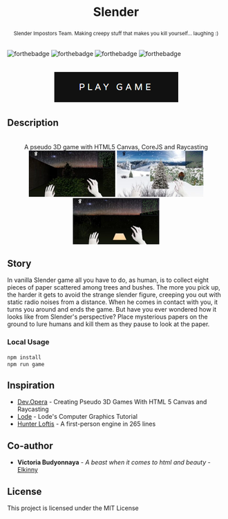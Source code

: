 <h1 align="center">Slender</h1>

<div align="center">
  <sub>Slender Impostors Team. Making creepy stuff that makes you kill yourself... laughing :)</sub>
</div>

<br/>

![forthebadge](http://forthebadge.com/images/badges/kinda-sfw.svg)
![forthebadge](http://forthebadge.com/images/badges/built-with-science.svg)
![forthebadge](http://forthebadge.com/images/badges/makes-people-smile.svg)
![forthebadge](http://forthebadge.com/images/badges/powered-by-responsibility.svg)

<br/>

<div align="center">
  <a href="https://dmitry-white.github.io/Slender/"><img src="img/play.png" /></a>
</div>

## Description
<br/>
<div align="center">
  A pseudo 3D game with HTML5 Canvas, CoreJS and Raycasting
  <img width="200" height="107" src="img/screens/img1.jpg" />
  <img width="200" height="107" src="img/screens/img2.jpg" />
  <img width="200" height="107" src="img/screens/img3.jpg" />
</div>

## Story
In vanilla Slender game all you have to do, as human, is to collect eight pieces of paper scattered among trees and bushes.
The more you pick up, the harder it gets to avoid the strange slender figure,
creeping you out with static radio noises from a distance. When he comes in contact with you,
it turns you around and ends the game. But have you ever wondered how it looks like from Slender's perspective?
Place mysterious papers on the ground to lure humans and kill them as they pause to look at the paper.
                            
### Local Usage
```
npm install
npm run game
```

## Inspiration
* [Dev.Opera](https://dev.opera.com/articles/3d-games-with-canvas-and-raycasting-part-1/) - Creating Pseudo 3D Games With HTML 5 Canvas and Raycasting
* [Lode](http://lodev.org/cgtutor/raycasting.html) - Lode's Computer Graphics Tutorial
* [Hunter Loftis](http://www.playfuljs.com/a-first-person-engine-in-265-lines/) - A first-person engine in 265 lines

## Co-author
* **Victoria Budyonnaya** - *A beast when it comes to html and beauty* - [Elkinny](https://github.com/elkinny)

## License
This project is licensed under the MIT License

